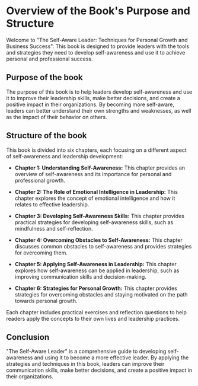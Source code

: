 Overview of the Book's Purpose and Structure
==========================================================

Welcome to "The Self-Aware Leader: Techniques for Personal Growth and Business Success". This book is designed to provide leaders with the tools and strategies they need to develop self-awareness and use it to achieve personal and professional success.

Purpose of the book
-------------------

The purpose of this book is to help leaders develop self-awareness and use it to improve their leadership skills, make better decisions, and create a positive impact in their organizations. By becoming more self-aware, leaders can better understand their own strengths and weaknesses, as well as the impact of their behavior on others.

Structure of the book
---------------------

This book is divided into six chapters, each focusing on a different aspect of self-awareness and leadership development:

* **Chapter 1: Understanding Self-Awareness:** This chapter provides an overview of self-awareness and its importance for personal and professional growth.

* **Chapter 2: The Role of Emotional Intelligence in Leadership:** This chapter explores the concept of emotional intelligence and how it relates to effective leadership.

* **Chapter 3: Developing Self-Awareness Skills:** This chapter provides practical strategies for developing self-awareness skills, such as mindfulness and self-reflection.

* **Chapter 4: Overcoming Obstacles to Self-Awareness:** This chapter discusses common obstacles to self-awareness and provides strategies for overcoming them.

* **Chapter 5: Applying Self-Awareness in Leadership:** This chapter explores how self-awareness can be applied in leadership, such as improving communication skills and decision-making.

* **Chapter 6: Strategies for Personal Growth:** This chapter provides strategies for overcoming obstacles and staying motivated on the path towards personal growth.

Each chapter includes practical exercises and reflection questions to help readers apply the concepts to their own lives and leadership practices.

Conclusion
----------

"The Self-Aware Leader" is a comprehensive guide to developing self-awareness and using it to become a more effective leader. By applying the strategies and techniques in this book, leaders can improve their communication skills, make better decisions, and create a positive impact in their organizations.
